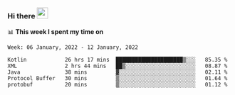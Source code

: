 ### Hi there <a href="https://www.gautamkrishnar.com/"><img src="https://media.giphy.com/media/hvRJCLFzcasrR4ia7z/giphy.gif" width="25px"></a>

📊 **This week I spent my time on**

<!--START_SECTION:waka-->
```text
Week: 06 January, 2022 - 12 January, 2022

Kotlin            26 hrs 17 mins  █████████████████████▒░░░   85.35 % 
XML               2 hrs 44 mins   ██▒░░░░░░░░░░░░░░░░░░░░░░   08.87 % 
Java              38 mins         ▓░░░░░░░░░░░░░░░░░░░░░░░░   02.11 % 
Protocol Buffer   30 mins         ▒░░░░░░░░░░░░░░░░░░░░░░░░   01.64 % 
protobuf          20 mins         ▒░░░░░░░░░░░░░░░░░░░░░░░░   01.12 % 
```
<!--END_SECTION:waka-->
